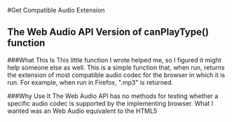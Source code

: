 #Get Compatible Audio Extension
## The Web Audio API Version of canPlayType() function

###What This Is
This little function I wrote helped me, so I figured it might help someone else as well. This is a simple function that, when run, returns the extension of most compatible audio codec for the browser in which it is run. For example, when run in Firefox, ".mp3" is returned. 

###Why Use It
The Web Audio API has no methods for testing whether a specific audio codec is supported by the implementing browser. What I wanted was an Web Audio equivalent to the HTML5 <audio> canPlayType() function.